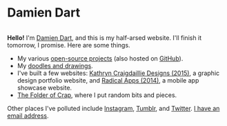 <!--
  {"title": "Damien Dart's Homepage"}
-->

Damien Dart
===========

<img alt="" class="robotinaponcho-image"
    src="/assets/robotinaponcho.png"
    srcset="/assets/robotinaponcho@2x.png 2x">

**Hello!** I'm [Damien Dart][1], and this is my half-arsed website. I'll
finish it tomorrow, I promise. Here are some things.

[1]: </>

  - My various [open-source projects][2] (also hosted on [GitHub][3]).
  - My [doodles and drawings][4].
  - I've built a few websites: [Kathryn Craigdaillie Designs (2015)][5],
    a graphic design portfolio website, and [Radical Apps (2014)][6], a
    mobile app showcase website.
  - [The Folder of Crap][7], where I put random bits and pieces.

[2]: </git/>
[3]: <https://github.com/damiendart>
[4]: </art/>
[5]: <http://www.kathryncraigdaillie.co.uk/>
[6]: <http://www.radicalapps.co.uk/>
[7]: </crap/>

Other places I've polluted include [Instagram][8], [Tumblr][9], and
[Twitter][10]. [I have an email address][11].

[8]: <https://instagram.com/damiendart>
[9]: <http://blog.robotinaponcho.net>
[10]: <https://twitter.com/damiendart>
[11]: <mailto:damiendart@pobox.com>
